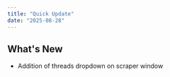 ```yaml
---
title: "Quick Update"
date: "2025-08-28"
---
```


## What's New

- Addition of threads dropdown on scraper window